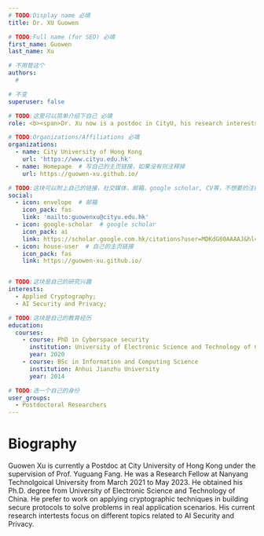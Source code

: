 ```yaml
---
# TODO:Display name 必填
title: Dr. XU Guowen 

# TODO:Full name (for SEO) 必填
first_name: Guowen  
last_name: Xu

# 不用管这个
authors:
  # 

# 不变
superuser: false

# TODO:这里可以简单介绍下自己 必填
role: <b><span>Dr. Xu now is a postdoc in CityU, his research interests are AI security and applied Cryptography</span></b>

# TODO:Organizations/Affiliations 必填
organizations:
  - name: City University of Hong Kong 
    url: 'https://www.cityu.edu.hk'
  - name: Homepage  # 写自己的主页链接，如果没有则注释掉
    url: https://guowen-xu.github.io/

# TODO:这块可以附上自己的链接，社交媒体，邮箱，google scholar, CV等，不想要的注释掉即可
social:
  - icon: envelope  # 邮箱
    icon_pack: fas
    link: 'mailto:guowenxu@cityu.edu.hk'
  - icon: google-scholar  # google scholar
    icon_pack: ai
    link: https://scholar.google.com.hk/citations?user=MDKdG80AAAAJ&hl=zh-CN
  - icon: house-user  # 自己的主页链接
    icon_pack: fas
    link: https://guowen-xu.github.io/


# TODO:这块是自己的研究兴趣
interests:
  - Applied Cryptography; 
  - AI Security and Privacy; 

# TODO:这块是自己的教育经历
education:
  courses:
    - course: PhD in Cyberspace security
      institution: University of Electronic Science and Technology of China
      year: 2020
    - course: BSc in Information and Computing Science
      institution: Anhui Jianzhu University
      year: 2014

# TODO:选一个自己的身份
user_groups:
  - Postdoctoral Researchers
---
```

<!-- TODO:写自己的Biography -->
# Biography
<!-- <p style="text-align:justify">  -->
Guowen Xu is currently a Postdoc at City University of Hong Kong under the supervision of Prof. Yuguang Fang. He was a Research Fellow at Nanyang Technolgoical University from March 2021 to May 2023. He obtained his Ph.D. degree from University of Electronic Science and Technology of China. He prefer to work on applying cryptographic techniques in building secure protocols to solve problems in real application scenarios. His current research intertests focus on different topics related to AI Security and Privacy.

